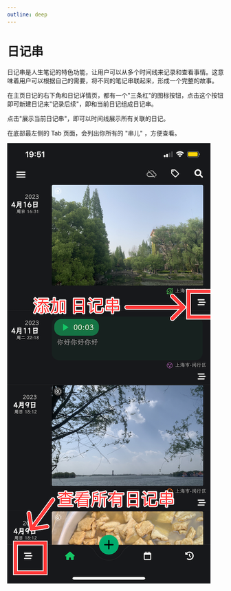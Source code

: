 ```yaml
---
outline: deep
---
```


# 日记串

日记串是人生笔记的特色功能，让用户可以从多个时间线来记录和查看事情。这意味着用户可以根据自己的需要，将不同的笔记串联起来，形成一个完整的故事。

在主页日记的右下角和日记详情页，都有一个"三条杠"的图标按钮，点击这个按钮即可新建日记来"记录后续"，即和当前日记组成日记串。

点击"展示当前日记串"，即可以时间线展示所有关联的日记。

在底部最左侧的 Tab 页面，会列出你所有的 "串儿" ，方便查看。

![thread](../img/thread.png)
